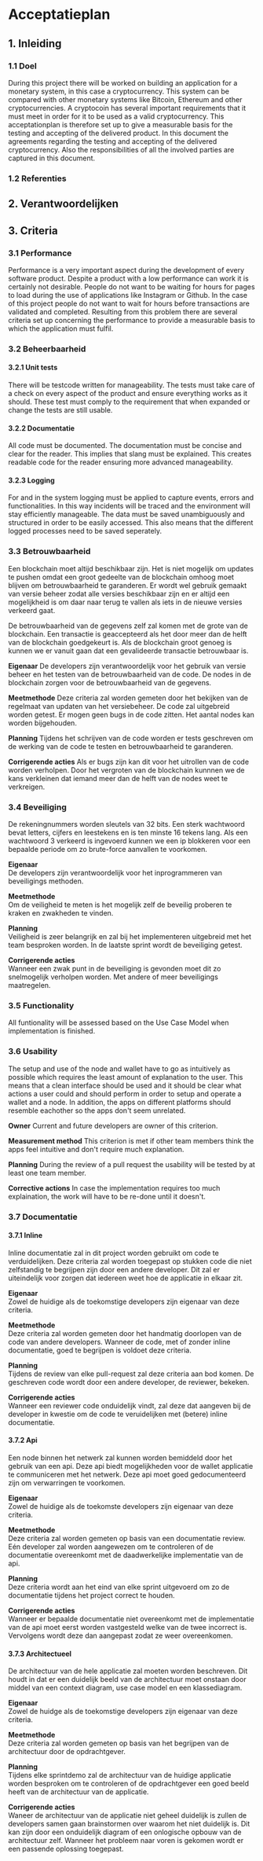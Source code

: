 # Acceptatieplan

## 1. Inleiding

### 1.1 Doel 
During this project there will be worked on building an application for a monetary system, in this case a cryptocurrency. This system can be compared with other monetary systems like Bitcoin, Ethereum and other cryptocurrencies. A cryptocoin has several important requirements that it must meet in order for it to be used as a valid cryptocurrency. This acceptationplan is therefore set up to give a measurable basis for the testing and accepting of the delivered product. In this document the agreements regarding the testing and accepting of the delivered cryptocurrency. Also the responsibilities of all the involved parties are captured in this document.

### 1.2 Referenties

## 2. Verantwoordelijken

## 3. Criteria

### 3.1 Performance
Performance is a very important aspect during the development of every software product. Despite a product with a low performance can work it is certainly not desirable. People do not want to be waiting for hours for pages to load during the use of applications like Instagram or Github. In the case of this project people do not want to wait for hours before transactions are validated and completed. Resulting from this problem there are several criteria set up concerning the performance to provide a measurable basis to which the application must fulfil.

### 3.2 Beheerbaarheid

#### 3.2.1 Unit tests
There will be testcode written for manageability. The tests must take care of a check on every aspect of the product and ensure everything works as it should. These test must comply to the requirement that when expanded or change the tests are still usable.

#### 3.2.2 Documentatie
All code must be documented. The documentation must be concise and clear for the reader. This implies that slang must be explained. This creates readable code for the reader ensuring more advanced manageability.

#### 3.2.3 Logging
For and in the system logging must be applied to capture events, errors and functionalities. In this way incidents will be traced and the environment will stay efficiently manageable. The data must be saved unambiguously and structured in order to be easily accessed. This also means that the different logged processes need to be saved seperately.

### 3.3 Betrouwbaarheid
Een blockchain moet altijd beschikbaar zijn. Het is niet mogelijk om updates te pushen omdat een groot gedeelte van de blockchain omhoog moet blijven om betrouwbaarheid te garanderen. Er wordt wel gebruik gemaakt van versie beheer zodat alle versies beschikbaar zijn en er altijd een mogelijkheid is om daar naar terug te vallen als iets in de nieuwe versies verkeerd gaat. 

De betrouwbaarheid van de gegevens zelf zal komen met de grote van de blockchain. Een transactie is geaccepteerd als het door meer dan de helft van de blockchain goedgekeurt is. Als de blockchain groot genoeg is kunnen we er vanuit gaan dat een gevalideerde transactie betrouwbaar is.

**Eigenaar**
De developers zijn verantwoordelijk voor het gebruik van versie beheer en het testen van de betrouwbaarheid van de code. De nodes in de blockchain zorgen voor de betrouwbaarheid van de gegevens.

**Meetmethode**
Deze criteria zal worden gemeten door het bekijken van de regelmaat van updaten van het versiebeheer. De code zal uitgebreid worden getest. Er mogen geen bugs in de code zitten. Het aantal nodes kan worden bijgehouden. 

**Planning**
Tijdens het schrijven van de code worden er tests geschreven om de werking van de code te testen en betrouwbaarheid te garanderen. 

**Corrigerende acties**
Als er bugs zijn kan dit voor het uitrollen van de code worden verholpen. Door het vergroten van de blockchain kunnnen we de kans verkleinen dat iemand meer dan de helft van de nodes weet te verkreigen.

### 3.4 Beveiliging
De rekeningnummers worden sleutels van 32 bits. Een sterk wachtwoord bevat letters, cijfers en leestekens en is ten minste 16 tekens lang. Als een wachtwoord 3 verkeerd is ingevoerd kunnen we een ip blokkeren voor een bepaalde periode om zo brute-force aanvallen te voorkomen.

**Eigenaar**  
De developers zijn verantwoordelijk voor het inprogrammeren van beveiligings methoden. 

**Meetmethode**  
Om de veiligheid te meten is het mogelijk zelf de beveilig proberen te kraken en zwakheden te vinden.

**Planning**  
Veiligheid is zeer belangrijk en zal bij het implementeren uitgebreid met het team besproken worden. In de laatste sprint wordt de beveiliging getest. 

**Corrigerende acties**  
Wanneer een zwak punt in de beveiliging is gevonden moet dit zo snelmogelijk verholpen worden. Met andere of meer beveiligings maatregelen. 

### 3.5 Functionality
All funtionality will be assessed based on the Use Case Model when implementation is finished.

### 3.6 Usability
The setup and use of the node and wallet have to go as intuitively as possible which requires the least amount of explanation to the user. This means that a clean interface should be used and it should be clear what actions a user could and should perform in order to setup and operate a wallet and a node.
In addition, the apps on different platforms should resemble eachother so the apps don't seem unrelated.

**Owner**
Current and future developers are owner of this criterion.

**Measurement method**
This criterion is met if other team members think the apps feel intuitive and don't require much explanation.

**Planning**
During the review of a pull request the usability will be tested by at least one team member.

**Corrective actions**
In case the implementation requires too much explaination, the work will have to be re-done until it doesn't.

### 3.7 Documentatie

#### 3.7.1 Inline
Inline documentatie zal in dit project worden gebruikt om code te verduidelijken. Deze criteria zal worden toegepast op stukken code die niet zelfstandig te begrijpen zijn door een andere developer. Dit zal er uiteindelijk voor zorgen dat iedereen weet hoe de applicatie in elkaar zit.

**Eigenaar**  
Zowel de huidige als de toekomstige developers zijn eigenaar van deze criteria.

**Meetmethode**  
Deze criteria zal worden gemeten door het handmatig doorlopen van de code van andere developers. Wanneer de code, met of zonder inline documentatie, goed te begrijpen is voldoet deze criteria.

**Planning**  
Tijdens de review van elke pull-request zal deze criteria aan bod komen. De geschreven code wordt door een andere developer, de reviewer, bekeken. 

**Corrigerende acties**  
Wanneer een reviewer code onduidelijk vindt, zal deze dat aangeven bij de developer in kwestie om de code te veruidelijken met (betere) inline documentatie.

#### 3.7.2 Api  
Een node binnen het netwerk zal kunnen worden bemiddeld door het gebruik van een api. Deze api biedt mogelijkheden voor de wallet applicatie te communiceren met het netwerk. Deze api moet goed gedocumenteerd zijn om verwarringen te voorkomen.

**Eigenaar**  
Zowel de huidige als de toekomste developers zijn eigenaar van deze criteria.

**Meetmethode**  
Deze criteria zal worden gemeten op basis van een documentatie review. Eén developer zal worden aangewezen om te controleren of de documentatie overeenkomt met de daadwerkelijke implementatie van de api.

**Planning**  
Deze criteria wordt aan het eind van elke sprint uitgevoerd om zo de documentatie tijdens het project correct te houden.

**Corrigerende acties**  
Wanneer er bepaalde documentatie niet overeenkomt met de implementatie van de api moet eerst worden vastgesteld welke van de twee incorrect is. Vervolgens wordt deze dan aangepast zodat ze weer overeenkomen.

#### 3.7.3 Architectueel  
De architectuur van de hele applicatie zal moeten worden beschreven. Dit houdt in dat er een
duidelijk beeld van de architectuur moet onstaan door middel van een context diagram, use case
model en een klassediagram.

**Eigenaar**  
Zowel de huidge als de toekomstige developers zijn eigenaar van deze criteria.

**Meetmethode**  
Deze criteria zal worden gemeten op basis van het begrijpen van de architectuur door de opdrachtgever.

**Planning**  
Tijdens elke sprintdemo zal de architectuur van de huidige applicatie worden besproken om te controleren of de opdrachtgever een goed beeld heeft van de architectuur van de applicatie.

**Corrigerende acties**  
Waneer de architectuur van de applicatie niet geheel duidelijk is zullen de developers samen gaan brainstormen over waarom het niet duidelijk is. Dit kan zijn door een onduidelijk diagram of een onlogische opbouw van de architectuur zelf. Wanneer het probleem naar voren is gekomen wordt er een passende oplossing toegepast.
